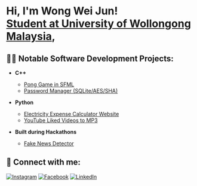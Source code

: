 <h1>Hi, I'm Wong Wei Jun! <br/><a href="https://github.com/SakaiDaBest">Student at University of Wollongong Malaysia</a>, <a href="https://www.linkedin.com/in/"></a>

<h2>👨‍💻 Notable Software Development Projects:</h2>

- <b>C++</b>
  - [Pong Game in SFML](https://github.com/SakaiDaBest/Pong-Game/)
  - [Password Manager (SQLite/AES/SHA)](https://github.com/SakaiDaBest/Password-Manager)

- <b>Python</b>
  - [Electricity Expense Calculator Website](https://github.com/SakaiDaBest/WattSaver)
  - [YouTube Liked Videos to MP3](https://github.com/SakaiDaBest/YouTubeLikedVidsToMP3)

- <b>Built during Hackathons</b>
  - [Fake News Detector](https://github.com/SakaiDaBest/GreatAIHackathon)

<h2> 🤳 Connect with me:</h2>

[![Instagram](https://img.shields.io/badge/Instagram-E4405F?style=for-the-badge&logo=instagram&logoColor=white)](https://www.instagram.com/weijun.wong.12/)
[![Facebook](https://img.shields.io/badge/Facebook-1877F2?style=for-the-badge&logo=facebook&logoColor=white)](https://www.facebook.com/weijun.wong.16/)
[![LinkedIn](https://img.shields.io/badge/LinkedIn-0A66C2?style=for-the-badge&logo=linkedin&logoColor=white)](https://www.linkedin.com/in/wei-jun-wong-507069357/)




